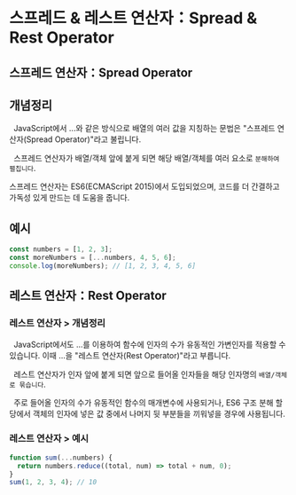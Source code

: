 # 스프레드 & 레스트 연산자：Spread & Rest Operator

## 스프레드 연산자：Spread Operator

## 개념정리

&nbsp; JavaScript에서 ...와 같은 방식으로 배열의 여러 값을 지칭하는 문법은 "스프레드 연산자(Spread Operator)"라고 불립니다.

&nbsp; 스프레드 연산자가 배열/객체 앞에 붙게 되면 해당 배열/객체를 여러 요소로 `분해하여 펼칩니다`.

스프레드 연산자는 ES6(ECMAScript 2015)에서 도입되었으며, 코드를 더 간결하고 가독성 있게 만드는 데 도움을 줍니다.

## 예시

```js
const numbers = [1, 2, 3];
const moreNumbers = [...numbers, 4, 5, 6];
console.log(moreNumbers); // [1, 2, 3, 4, 5, 6]
```

## 레스트 연산자：Rest Operator

### 레스트 연산자 > 개념정리

&nbsp; JavaScript에서도 ...를 이용하여 함수에 인자의 수가 유동적인 가변인자를 적용할 수 있습니다. 이때 ...을 "레스트 연산자(Rest Operator)"라고 부릅니다.

&nbsp; 레스트 연산자가 인자 앞에 붙게 되면 앞으로 들어올 인자들을 해당 인자명의 `배열/객체로 묶습니다`.

&nbsp; 주로 들어올 인자의 수가 유동적인 함수의 매개변수에 사용되거나, ES6 구조 분해 할당에서 객체의 인자에 넣은 값 중에서 나머지 뒷 부분들을 끼워넣을 경우에 사용됩니다.

### 레스트 연산자 > 예시

```js
function sum(...numbers) {
  return numbers.reduce((total, num) => total + num, 0);
}
sum(1, 2, 3, 4); // 10
```
